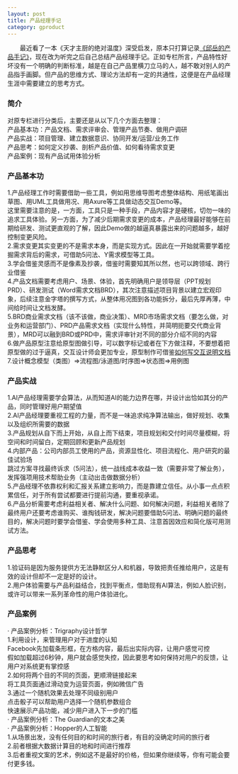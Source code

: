 ```yaml
---
layout: post
title: 产品经理手记
category: gproduct
---
```


&emsp;&emsp;最近看了一本《天才主厨的绝对温度》深受启发，原本只打算记录[《邱岳的产品手记》](https://time.geekbang.org/column/article/920)，现在改为听完之后自己总结产品经理手记。正如专栏所言，产品特性好坏没有一个明确的判断标准，越是在自己产品里横刀立马的人，越不敢对别人的产品指手画脚。但产品的思维方式、理论方法却有一定的共通性，这便是在产品经理生涯中需要建立的思考方式。              

### 简介      
对原专栏进行分类后，主要还是从以下几个方面去整理：         
产品基本功：产品文档、需求评审会、管理产品节奏、做用户调研          
产品实战：项目管理、建立数据意识、协同开发/运营/业务工作            
产品思考：如何定义抄袭、剖析产品价值、如何看待需求变更         
产品案例：现有产品试用体验分析           

### 产品基本功            
1.产品经理工作时需要借助一些工具，例如用思维导图考虑整体结构、用纸笔画出草图、用UML工具做用况、用Axure等工具做动态交互Demo等。                
这里需要注意的是，一方面，工具只是一种手段，产品内容才是硬核，切勿一味的追求工具体验。另一方面，为了减少后期需求变更的成本，产品经理最好能够在前期给研发、测试更直观的了解，因此Demo做的越逼真暴露出来的问题越多，越好控制变更风险。          
2.需求变更其实变更的不是需求本身，而是实现方式。因此在一开始就需要学着挖掘需求背后的需求，可借助5问法、Y需求模型等工具。             
3.学会借鉴灵感而不是像素及抄袭，借鉴时需要知其所以然，也可以跨领域、跨行业借鉴                   
4.产品文档需要考虑用户、场景、体验，首先明确用户是领导层（PPT规划PRD）、研发测试（Word需求文档BRD），其次注意描述项目背景以建立宏观印象，后续注意金字塔的撰写方式，从整体用况图到各功能拆分，最后先厚再薄，中间给时间让文档发酵。             
5.BRD商业需求文档（该不该做，商业决策）、MRD市场需求文档（要怎么做，对业务和运营部门）、PRD产品需求文档（实现什么特性，并简明扼要交代商业背景），MRD可以融到BRD或PRD中，需求评审针对不同的部分介绍不同的内容                      
6.做产品原型注意给原型图做引导，可以数字标记或者在下方做注释，不要想着把原型做的过于逼真，交互设计师会更加专业，原型制作可借鉴[如何写交互说明文档](http://heidixie.lofter.com/post/b8226_168d4b5)           
7.设计概念模型（类图）=>流程图/泳道图/时序图=>状态图=>用例图        

### 产品实战           
1.AI产品经理需要学会算法，从而知道AI的能力边界在哪，并设计出恰如其分的产品，同时管理好用户期望值         
2.AI产品经理要重视工程的力量，而不是一味追求纯净算法输出，做好规划、收集以及组织所需要的数据              
3.产品规划从自下而上开始，从自上而下结束，项目规划和交付时间尽量模糊，将空间和时间留白，定期回顾和更新产品规划            
4.内部产品：公司内部员工使用的产品，资源显性化、项目流程化、用户研究的最佳试验场         
跳过方案寻找最终诉求（5问法），统一战线成本收益一致（需要非常了解业务），发挥强项用技术帮助业务（主动出击做数据分析）         
5.产品经理不依靠权利和汇报关系建立影响力，而是靠建立信任。从小事一点点积累信任，对于所有尝试都要进行提前沟通，要重视承诺。            
6.产品分析需要考虑利益相关者、解决什么问题、如何解决问题，利益相关者除了最终用户还要考虑谁购买、谁掏钱研发，解决问题要借助5问法、明确问题的最终目的，解决问题时要学会借鉴、学会使用多种工具、注意首因效应和简化版可用测试方法。           

### 产品思考        
1.验证码是因为服务提供方无法静默区分人和机器，导致把责任推给用户，这是有效的设计但却不一定是好的设计。              
2.用户体验需要与产品利益结合，找到平衡点，借助现有AI算法，例如人脸识别，或许可以带来一系列革命性的用户体验进化。        
  
### 产品案例           
· 产品案例分析：Trigraphy设计哲学              
1.利用设计，来管理用户对于进度的认知        
Facebook先加载条形框，在方格内容，最后出实际内容，让用户感觉可控          
假如加载超过6秒钟，用户就会感觉失控，因此要思考如何保持对用户的反馈，让用户对系统更有掌控感        
2.如何将两个目的不同的页面，更顺滑链接起来        
将工具页面通过滑动变为运营页面，例如微信广告            
3.通过一个随机效果去处理不同级别用户        
点击骰子可以帮助用户选择一个随机参数组合           
快速展示产品功能，减少用户进入下一步的门槛            
· 产品案例分析：The Guardian的文本之美                       
· 产品案例分析：Hopper的人工智能            
1.从场景出发，没有任何目的和时间的旅行者，有目的没确定时间的旅行者          
2.前者根据大数据计算目的地和时间进行推荐            
3.后者重视文案的艺术，例如这不是最好的价格，但如果你继续等，你有可能会要付更多钱。           

